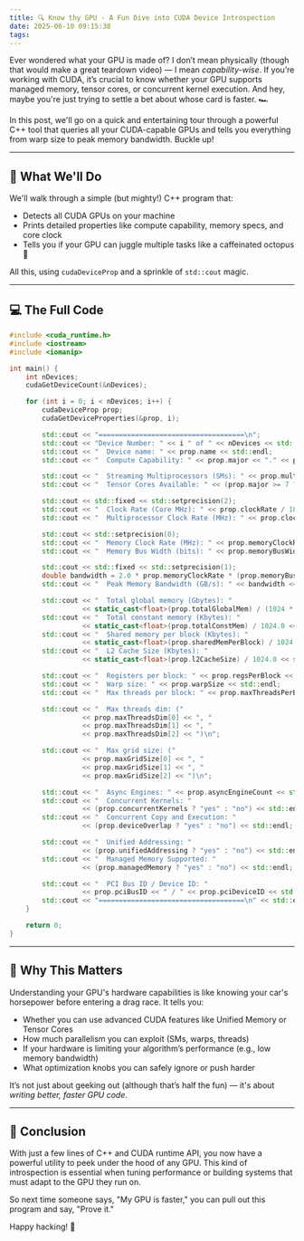 ```yaml
---
title: 🔍 Know thy GPU - A Fun Dive into CUDA Device Introspection
date: 2025-06-10 09:15:38
tags:
---
```

 

Ever wondered what your GPU is made of? I don’t mean physically (though that would make a great teardown video) — I mean *capability-wise*. If you’re working with CUDA, it’s crucial to know whether your GPU supports managed memory, tensor cores, or concurrent kernel execution. And hey, maybe you're just trying to settle a bet about whose card is faster. 🏎️

In this post, we'll go on a quick and entertaining tour through a powerful C++ tool that queries all your CUDA-capable GPUs and tells you everything from warp size to peak memory bandwidth. Buckle up!

<!-- more -->
---

## 🧭 What We'll Do

We'll walk through a simple (but mighty!) C++ program that:

* Detects all CUDA GPUs on your machine
* Prints detailed properties like compute capability, memory specs, and core clock
* Tells you if your GPU can juggle multiple tasks like a caffeinated octopus 🐙

All this, using `cudaDeviceProp` and a sprinkle of `std::cout` magic.

---

## 💻 The Full Code

```cpp
#include <cuda_runtime.h>
#include <iostream>
#include <iomanip>

int main() {
    int nDevices;
    cudaGetDeviceCount(&nDevices);

    for (int i = 0; i < nDevices; i++) {
        cudaDeviceProp prop;
        cudaGetDeviceProperties(&prop, i);

        std::cout << "====================================\n";
        std::cout << "Device Number: " << i " of " << nDevices << std::endl;
        std::cout << "  Device name: " << prop.name << std::endl;
        std::cout << "  Compute Capability: " << prop.major << "." << prop.minor << std::endl;

        std::cout << "  Streaming Multiprocessors (SMs): " << prop.multiProcessorCount << std::endl;
        std::cout << "  Tensor Cores Available: " << (prop.major >= 7 ? "yes" : "no") << std::endl;

        std::cout << std::fixed << std::setprecision(2);
        std::cout << "  Clock Rate (Core MHz): " << prop.clockRate / 1000.0 << std::endl;
        std::cout << "  Multiprocessor Clock Rate (MHz): " << prop.clockRate / 1000.0 << std::endl;

        std::cout << std::setprecision(0);
        std::cout << "  Memory Clock Rate (MHz): " << prop.memoryClockRate / 1024 << std::endl;
        std::cout << "  Memory Bus Width (bits): " << prop.memoryBusWidth << std::endl;

        std::cout << std::fixed << std::setprecision(1);
        double bandwidth = 2.0 * prop.memoryClockRate * (prop.memoryBusWidth / 8) / 1.0e6;
        std::cout << "  Peak Memory Bandwidth (GB/s): " << bandwidth << std::endl;

        std::cout << "  Total global memory (Gbytes): "
                  << static_cast<float>(prop.totalGlobalMem) / (1024 * 1024 * 1024) << std::endl;
        std::cout << "  Total constant memory (Kbytes): "
                  << static_cast<float>(prop.totalConstMem) / 1024.0 << std::endl;
        std::cout << "  Shared memory per block (Kbytes): "
                  << static_cast<float>(prop.sharedMemPerBlock) / 1024.0 << std::endl;
        std::cout << "  L2 Cache Size (Kbytes): "
                  << static_cast<float>(prop.l2CacheSize) / 1024.0 << std::endl;

        std::cout << "  Registers per block: " << prop.regsPerBlock << std::endl;
        std::cout << "  Warp size: " << prop.warpSize << std::endl;
        std::cout << "  Max threads per block: " << prop.maxThreadsPerBlock << std::endl;

        std::cout << "  Max threads dim: ("
                  << prop.maxThreadsDim[0] << ", "
                  << prop.maxThreadsDim[1] << ", "
                  << prop.maxThreadsDim[2] << ")\n";

        std::cout << "  Max grid size: ("
                  << prop.maxGridSize[0] << ", "
                  << prop.maxGridSize[1] << ", "
                  << prop.maxGridSize[2] << ")\n";

        std::cout << "  Async Engines: " << prop.asyncEngineCount << std::endl;
        std::cout << "  Concurrent Kernels: "
                  << (prop.concurrentKernels ? "yes" : "no") << std::endl;
        std::cout << "  Concurrent Copy and Execution: "
                  << (prop.deviceOverlap ? "yes" : "no") << std::endl;

        std::cout << "  Unified Addressing: "
                  << (prop.unifiedAddressing ? "yes" : "no") << std::endl;
        std::cout << "  Managed Memory Supported: "
                  << (prop.managedMemory ? "yes" : "no") << std::endl;

        std::cout << "  PCI Bus ID / Device ID: "
                  << prop.pciBusID << " / " << prop.pciDeviceID << std::endl;
        std::cout << "====================================\n" << std::endl;
    }

    return 0;
}
```

---

## 🔎 Why This Matters

Understanding your GPU's hardware capabilities is like knowing your car's horsepower before entering a drag race. It tells you:

* Whether you can use advanced CUDA features like Unified Memory or Tensor Cores
* How much parallelism you can exploit (SMs, warps, threads)
* If your hardware is limiting your algorithm’s performance (e.g., low memory bandwidth)
* What optimization knobs you can safely ignore or push harder

It’s not just about geeking out (although that’s half the fun) — it's about *writing better, faster GPU code*.

---

## 🧠 Conclusion

With just a few lines of C++ and CUDA runtime API, you now have a powerful utility to peek under the hood of any GPU. This kind of introspection is essential when tuning performance or building systems that must adapt to the GPU they run on.

So next time someone says, "My GPU is faster," you can pull out this program and say, "Prove it."

Happy hacking! 🚀
